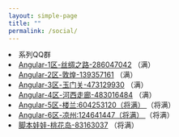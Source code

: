 ```yaml
---
layout: simple-page
title: ""
permalink: /social/
---
```

<div class="list-group">
    <li class="list-group-item list-group-item-info">系列QQ群</li>
    <li class="list-group-item justify-content-between">
        <a target="_blank" href="//shang.qq.com/wpa/qunwpa?idkey=8db5ed802cbddbf6432d7ba7dc4f2a316be020442491eb41cbfb1a12434e8cc7"><i class="fa fa-qq" aria-hidden="true"></i> Angular-1区-丝绸之路-286047042</a>
        <span class="badge badge-danger badge-pill">（满）</span>
    </li>
    <li class="list-group-item justify-content-between">
        <a target="_blank" href="//shang.qq.com/wpa/qunwpa?idkey=cbfcd79e7e90939b0e2c519f475fac4792985ce2abc5ad45ec5e06ffcfe944dd"><i class="fa fa-qq" aria-hidden="true"></i> Angular-2区-敦煌-139357161</a>
        <span class="badge badge-danger badge-pill">（满）</span>
    </li>
    <li class="list-group-item justify-content-between">
        <a target="_blank" href="//shang.qq.com/wpa/qunwpa?idkey=639229c8b6ad0c3a9a8f381dddf5d7785780b20d8c37eb25c91ac73ea7d37a5f"><i class="fa fa-qq" aria-hidden="true"></i> Angular-3区-玉门关-473129930</a>
        <span class="badge badge-danger badge-pill">（满）</span>
    </li>
    <li class="list-group-item justify-content-between">
        <a target="_blank" href="//shang.qq.com/wpa/qunwpa?idkey=12add102af3f67910bdc0de753dee10ebada08ab485af7e38f4dfa0ee27476f7"><i class="fa fa-qq" aria-hidden="true"></i> Angular-4区-河西走廊-483016484</a>
        <span class="badge badge-danger badge-pill">（满）</span>
    </li>
    <li class="list-group-item justify-content-between">
        <a target="_blank" href="//shang.qq.com/wpa/qunwpa?idkey=1293a6494fb306ea29d281e320a8f4ef82285fa5300f73118e6ff7a79ce76036"><i class="fa fa-qq" aria-hidden="true"></i>
        Angular-5区-楼兰:604253120（将满）
        </a>
        <span class="badge badge-success badge-pill">（将满）</span>
    </li>
    <li class="list-group-item justify-content-between">
        <a target="_blank" href="//shang.qq.com/wpa/qunwpa?idkey=fcd880ba919983dc85690642d48cf00ad0affd8d35de5f30542c895e622a8ab8"><i class="fa fa-qq" aria-hidden="true"></i>
        Angular-6区-凉州:124641447（将满）
        </a>
        <span class="badge badge-success badge-pill">（将满）</span>
    </li>
    <li class="list-group-item justify-content-between">
        <a target="_blank" href="//shang.qq.com/wpa/qunwpa?idkey=5d6b8c5296e4806142b8422ae7abca6f27b9b9b992a4dac80dc1392644e8970a"><i class="fa fa-qq" aria-hidden="true"></i>脚本娃娃-桃花岛-83163037</a>
        <span class="badge badge-success badge-pill">（将满）</span>
    </li>
</div>